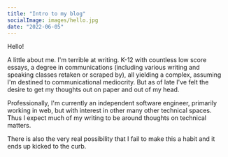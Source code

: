 ```yaml
---
title: "Intro to my blog"
socialImage: images/hello.jpg
date: "2022-06-05"
---
```


Hello!

A little about me.
I'm terrible at writing.
K-12 with countless low score essays, a degree in communications (including various writing and speaking classes retaken or scraped by), all yielding a complex, assuming I'm destined to communicational mediocrity.
But as of late I've felt the desire to get my thoughts out on paper and out of my head.

Professionally, I'm currently an independent software engineer, primarily working in web, but with interest in other many other technical spaces.
Thus I expect much of my writing to be around thoughts on technical matters.

There is also the very real possibility that I fail to make this a habit and it ends up kicked to the curb.
